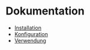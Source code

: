 # Dokumentation

- [Installation](Installation.md)
- [Konfiguration](Konfiguration.md)
- [Verwendung](Verwendung.md)
